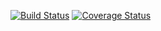 [![Build Status](https://travis-ci.com/maazimam/swe1-app.svg?branch=main)](https://travis-ci.com/maazimam/swe1-app)
[![Coverage Status](https://coveralls.io/repos/github/maazimam/swe1-app/badge.svg?branch=main)](https://coveralls.io/github/maazimam/swe1-app?branch=main)
